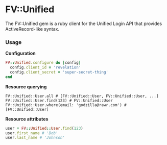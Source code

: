 # FV::Unified

The FV::Unified gem is a ruby client for the Unified Login API that provides
ActiveRecord-like syntax.

### Usage

**Configuration**
```ruby
FV::Unified.configure do |config|
  config.client_id = 'revelation'
  config.client_secret = 'super-secret-thing'
end
```

**Resource querying**
```
FV::Unified::User.all # [FV::Unified::User, FV::Unified::User, ...]
FV::Unified::User.find(123) # FV::Unified::User
FV::Unified::User.where(email: 'godzilla@rawr.com') # [FV::Unified::User]
```

**Resource attributes**
```ruby
user = FV::Unified::User.find(123)
user.first_name # 'Bob'
user.last_name # 'Johnson'
```
